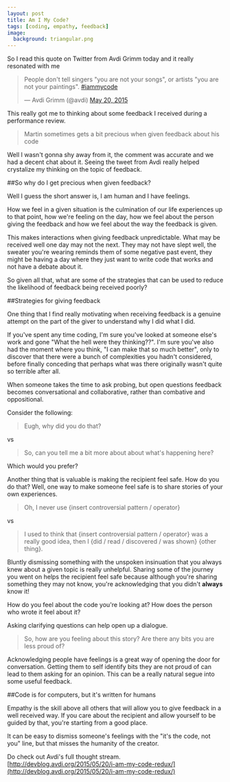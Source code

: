 ```yaml
---
layout: post
title: Am I My Code?
tags: [coding, empathy, feedback]
image:
  background: triangular.png
---
```


So I read this quote on Twitter from Avdi Grimm today and it really resonated with me

<blockquote class="twitter-tweet" lang="en"><p lang="en" dir="ltr">People don&#39;t tell singers &quot;you are not your songs&quot;, or artists &quot;you are not your paintings&quot;. <a href="https://twitter.com/hashtag/iammycode?src=hash">#iammycode</a></p>&mdash; Avdi Grimm (@avdi) <a href="https://twitter.com/avdi/status/601015167825022976">May 20, 2015</a></blockquote>
<script async src="//platform.twitter.com/widgets.js" charset="utf-8"></script>

This really got me to thinking about some feedback I received during a performance
review.

> Martin sometimes gets a bit precious when given feedback about his code

Well I wasn't gonna shy away from it, the comment was accurate and we had a
decent chat about it.  Seeing the tweet from Avdi really helped crystalize my thinking on the topic of
feedback.

##So why do I get precious when given feedback?

Well I guess the short answer is, I am human and I have feelings.

How we feel in a given situation is the culmination of our life experiences up to that point,
how we're feeling on the day, how we feel about the person giving the feedback and how we
feel about the way the feedback is given.

This makes interactions when giving feedback unpredictable.  What may be received
well one day may not the next.  They may not have slept well, the sweater you're
wearing reminds them of some negative past event, they might be having a day where
they just want to write code that works and not have a debate about it.

So given all that, what are some of the strategies that can be used to reduce
the likelihood of feedback being received poorly?

##Strategies for giving feedback

One thing that I find really motivating when receiving feedback is a genuine
attempt on the part of the giver to understand why I did what I did.

If you've spent any time coding, I'm sure you've looked at someone else's work
and gone "What the hell were they thinking??".  I'm sure you've also had the moment
where you think, "I can make that so much better", only to discover that there were
a bunch of complexities you hadn't considered, before finally conceding that perhaps
what was there originally wasn't quite so terrible after all.

When someone takes the time to ask probing, but open questions feedback becomes
conversational and collaborative, rather than combative and oppositional.

Consider the following:

> Eugh, why did you do that?

vs

> So, can you tell me a bit more about about what's happening here?

Which would you prefer?

Another thing that is valuable is making the recipient feel safe.  How do you do
that?  Well, one way to make someone feel safe is to share stories of your
own experiences.

> Oh, I never use {insert controversial pattern / operator}

vs

> I used to think that {insert controversial pattern / operator} was a really
good idea, then I {did / read / discovered / was shown} {other thing}.

Bluntly dismissing something with the unspoken insinuation that you always knew
about a given topic is really unhelpful.  Sharing some of the journey you went
on helps the recipient feel safe because although you're sharing something they may
not know, you're acknowledging that you didn't **always** know it!

How do you feel about the code you're looking at?  How does the person who wrote
it feel about it?

Asking clarifying questions can help open up a dialogue.

> So, how are you feeling about this story?  Are there any bits you are
less proud of?

Acknowledging people have feelings is a great way of opening the door for conversation.
Getting them to self identify bits they are not proud of can lead to them asking
for an opinion.  This can be a really natural segue into some useful feedback.

##Code is for computers, but it's written for humans

Empathy is the skill above all others that will allow you to give feedback in
a well received way.  If you care about the recipient and allow yourself to
be guided by that, you're starting from a good place.

It can be easy to dismiss someone's feelings with the "it's the code, not you" line,
but that misses the humanity of the creator.



Do check out Avdi's full thought stream.  [http://devblog.avdi.org/2015/05/20/i-am-my-code-redux/](http://devblog.avdi.org/2015/05/20/i-am-my-code-redux/)

